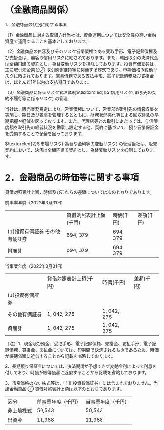 # （金融商品関係）  

1．金融商品の状況に関する事項  

（1）金融商品に対する取組方針当社は、資金運用については安全性の高い金融資産で運用することを基本としております。  

（2）金融商品の内容及びそのリスク営業債権である受取手形、電子記録債権及び売掛金は、顧客の信用リスクに晒されております。また、輸出取引の決済代金は全額円建て契約とし、為替変動リスクを排除しております。投資有価証券は、主に取引先企業と$\oslash$ 取引関係維持等に関連する株式であり、市場価格の変動リスクに晒されております。営業債務である支払手形、電子記録債務及び買掛金は、ほとんど1年以内の支払期日であります。  

（3）金融商品に係るリスク管理体制$\textcircled{1}$ 信用リスク( 取引先の契約不履行等に係るリスク) の管理  

当社は、販売業務規定により、営業債権について、営業部が取引先の情報収集を実施し、期日及び残高を管理するとともに、財務状況悪化等による回収懸念の早期把握や軽減を図っております。また、代理店等との取引にあたっては、与信限度額を取引先の経営状況を勘案し設定する他、契約に基づいて、預り営業保証金を受領することで保全を図っております。  

$\textcircled{2}$ 市場リスク( 為替や金利等の変動リスク) の管理当社は、販売契約において、決済は全額円建て契約とし、為替変動リスクを抑制しております。  

# 2．金融商品の時価等に関する事項  

貸借対照表計上額、時価及びこれらの差額については次のとおりであります。  

前事業年度（2022年3月31日）  


<html><body><table><tr><td></td><td>貸借刘照表計上額(千門)</td><td>時俩(千円)</td><td>差額(千円)</td></tr><tr><td>(1)投資有俩証券 その他有倆証券</td><td>694, 379</td><td>694, 379</td><td></td></tr><tr><td>資産計</td><td>694, 379</td><td>694, 379</td><td></td></tr></table></body></html>  

当事業年度（2023年3月31日）  


<html><body><table><tr><td></td><td>貸借対照表計上額(千円)</td><td>時俩(千円)</td><td>差額(千円)</td></tr><tr><td>(1)投資有俩証券</td><td></td><td></td><td></td></tr><tr><td>その他有俩証券</td><td>1, 042, 275</td><td>1, 042, 275</td><td></td></tr><tr><td>資産計</td><td>1, 042, 275</td><td>1, 042, 275</td><td></td></tr></table></body></html>  

（注）1．現金及び預金、受取手形、電子記録債権、売掛金、支払手形、電子記録債務、買掛金、未払金については、短期間で決済されるものであるため、時価が帳簿価額に近似することから記載を省略しております。  

2．長期預り保証金については、決済期間が予想できず変動金利によって利息を付しており、時価が帳簿価額に近似することから記載を省略しております。  

3．市場価格のない株式等は、「( 1) 投資有価証券」には含まれておりません。当該金融商品 $\oslash$ 貸借対照表計上額は以下のとおりであります。  

<html><body><table><tr><td>区分</td><td>前事業年度（千円）</td><td>当事業年度（千円）</td></tr><tr><td>非上場株式</td><td>50,543</td><td>50,543</td></tr><tr><td>出資金</td><td>11,988</td><td>11,988</td></tr></table></body></html>  